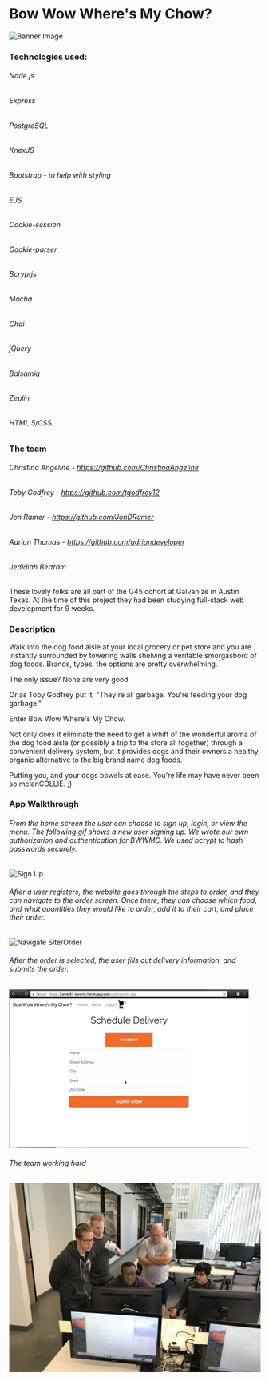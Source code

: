 # Bow Wow Where's My Chow?

![Banner Image](https://github.com/JedidiahBertram/bwwmc/blob/master/assets/screenshots/Banner%20Image.png)

### Technologies used:

###### Node.js
###### Express
###### PostgreSQL
###### KnexJS
###### Bootstrap - to help with styling
###### EJS
###### Cookie-session
###### Cookie-parser
###### Bcryptjs
###### Mocha
###### Chai
###### jQuery
###### Balsamiq
###### Zeplin
###### HTML 5/CSS

### The team

###### Christina Angeline - https://github.com/ChristinaAngeline
###### Toby Godfrey - https://github.com/tgodfrey12
###### Jon Ramer - https://github.com/JonDRamer
###### Adrian Thomas - https://github.com/adriandeveloper
###### Jedidiah Bertram

These lovely folks are all part of the G45 cohort at Galvanize in Austin Texas.
At the time of this project they had been studying full-stack web development for
9 weeks.


### Description

Walk into the dog food aisle at your local grocery or pet store and you
are instantly surrounded by towering walls shelving a veritable smorgasbord of
dog foods. Brands, types, the options are pretty overwhelming.

The only issue? None are very good.

Or as Toby Godfrey put it, "They're all garbage. You're feeding your dog garbage."

Enter Bow Wow Where's My Chow.

Not only does it eliminate the need to get a whiff of the wonderful aroma of the
dog food aisle (or possibly a trip to the store all together) through a convenient
delivery system, but it provides dogs and their owners a healthy, organic alternative to the big brand name dog foods.

Putting you, and your dogs bowels at ease. You're life may have never been so
melanCOLLIE. ;)


### App Walkthrough

###### From the home screen the user can choose to sign up, login, or view the menu. The following gif shows a new user signing up. We wrote our own authorization and authentication for BWWMC. We used bcrypt to hash passwords securely.

![Sign Up](https://github.com/JedidiahBertram/bwwmc/blob/master/assets/gifs/bwwmc-walkthrough-1.gif)

###### After a user registers, the website goes through the steps to order, and they can navigate to the order screen. Once there, they can choose which food, and what quantities they would like to order, add it to their cart, and place their order.
![Navigate Site/Order](https://github.com/JedidiahBertram/bwwmc/blob/master/assets/gifs/bwwmc-walkthrough-2.gif)

###### After the order is selected, the user fills out delivery information, and submits the order.

![Delivery Info/Place Order](https://github.com/JedidiahBertram/bwwmc/blob/master/assets/gifs/bwwmc-walkthrough-3.gif)

###### The team working hard
![team work](https://github.com/JedidiahBertram/bwwmc/blob/master/assets/screenshots/theTeam.JPG)
